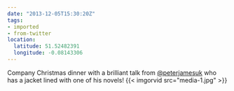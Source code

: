 ```yaml
---
date: "2013-12-05T15:30:20Z"
tags:
- imported
- from-twitter
location:
  latitude: 51.52482391
  longitude: -0.08143306
---
```

Company Christmas dinner with a brilliant talk from [@peterjamesuk](/twitter/#/peterjamesuk) who has a jacket lined with one of his novels! {{< imgorvid src="media-1.jpg" >}}
